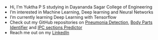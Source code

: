 -  Hi, I’m Yuktha P S studying in Dayananda Sagar College of Engineering 
-  I’m interested in Machine Learning, Deep learning and Neural Networks
-  I’m currently learning Deep Learning with Tensorflow
-  Check out my GitHub repositories on [Pneumonia Detection](https://github.com/psyuktha/Pneumonia_Detection/blob/main/README.md), [Body Parts Identifier](https://github.com/psyuktha/Tensorflow_CNN/blob/main/README.md) and [IPC sections Predictor](https://github.com/psyuktha/IPC-Sections/blob/main/README.md)
-  Reach me out on my [LinkedIn](https://www.linkedin.com/in/yuktha-p-s-842475265/)


<!---
psyuktha/psyuktha is a ✨ special ✨ repository because its `README.md` (this file) appears on your GitHub profile.
You can click the Preview link to take a look at your changes.
--->
